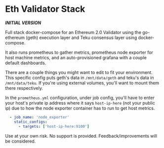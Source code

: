 # Eth Validator Stack

__*INITIAL VERSION*__

Full stack docker-compose for an Ethereum 2.0 Validator using the go-ethereum (geth) execution layer and Teku consensus layer using docker-compose.

It also runs prometheus to gather metrics, prometheus node exporter for host machine metrics, and an auto-provisioned grafana with a couple default dashboards.

There are a couple things you might want to edit to fit your environment. This specific config puts geth's data in `/mnt/data/geth` and teku's data in `/mnt/data/teku`. If you're using external volumes, you'll want to mount them there respectively.

In the `prometheus.yml` configuration, under job config, you'll have to enter your host's private ip address where it says `host-ip-here` (not your public ip) due to how the node exporter container has to run to get host metrics.

```yaml
  - job_name: 'node_exporter'
    static_configs:
      - targets: ['host-ip-here:9100']
```

Use at your own risk. No support is provided. Feedback/improvements will be considered.